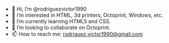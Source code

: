 - 👋 Hi, I’m @rodriguezvictor1990
- 👀 I’m interested in HTML, 3d printers, Octoprint, Windows, etc.
- 🌱 I’m currently learning HTML5 and CSS. 
- 💞️ I’m looking to collaborate on Octoprint.
- 📫 How to reach me: rodriguez.victor1990@gmail.com

<!---
rodriguezvictor1990/rodriguezvictor1990 is a ✨ special ✨ repository because its `README.md` (this file) appears on your GitHub profile.
You can click the Preview link to take a look at your changes.
--->
